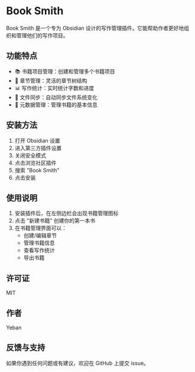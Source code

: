 # Book Smith

Book Smith 是一个专为 Obsidian 设计的写作管理插件。它能帮助作者更好地组织和管理他们的写作项目。

## 功能特点

- 📚 书籍项目管理：创建和管理多个书籍项目
- 📑 章节管理：灵活的章节树结构
- 📊 写作统计：实时统计字数和进度
- 🔄 文件同步：自动同步文件系统变化
- 📝 元数据管理：管理书籍的基本信息

## 安装方法

1. 打开 Obsidian 设置
2. 进入第三方插件设置
3. 关闭安全模式
4. 点击浏览社区插件
5. 搜索 "Book Smith"
6. 点击安装

## 使用说明

1. 安装插件后，在左侧边栏会出现书籍管理图标
2. 点击 "新建书籍" 创建你的第一本书
3. 在书籍管理界面可以：
   - 创建/编辑章节
   - 管理书籍信息
   - 查看写作统计
   - 导出书籍

## 许可证

MIT

## 作者

Yeban

## 反馈与支持

如果你遇到任何问题或有建议，欢迎在 GitHub 上提交 issue。